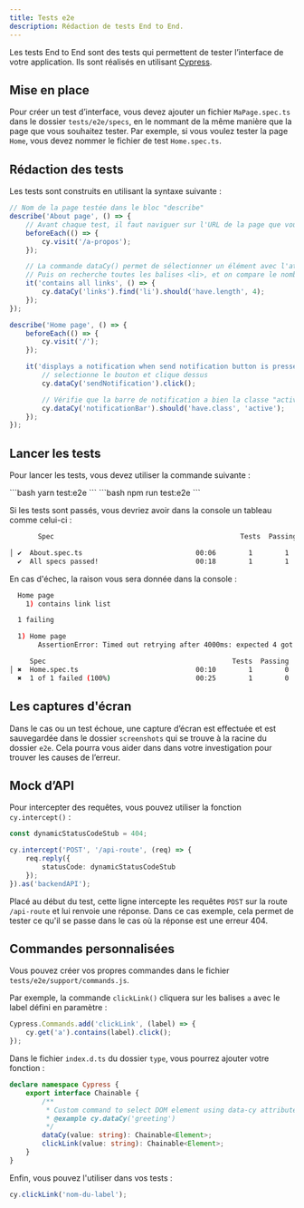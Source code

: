 ```yaml
---
title: Tests e2e
description: Rédaction de tests End to End.
---
```


Les tests End to End sont des tests qui permettent de tester l’interface de votre application.
Ils sont réalisés en utilisant [Cypress](https://docs.cypress.io/).

## Mise en place

Pour créer un test d’interface, vous devez ajouter un fichier `MaPage.spec.ts` dans le dossier `tests/e2e/specs`, en le nommant de la même manière que la page que vous souhaitez tester.
Par exemple, si vous voulez tester la page `Home`, vous devez nommer le fichier de test `Home.spec.ts`.

## Rédaction des tests

Les tests sont construits en utilisant la syntaxe suivante :

```ts
// Nom de la page testée dans le bloc "describe"
describe('About page', () => {
	// Avant chaque test, il faut naviguer sur l'URL de la page que vous souhaitez tester, ici /a-propos
	beforeEach(() => {
		cy.visit('/a-propos');
	});

	// La commande dataCy() permet de sélectionner un élément avec l'attribut data-cy="", ici la liste des liens
	// Puis on recherche toutes les balises <li>, et on compare le nombre de résultats à celui attendu
	it('contains all links', () => {
		cy.dataCy('links').find('li').should('have.length', 4);
	});
});
```

```ts
describe('Home page', () => {
	beforeEach(() => {
		cy.visit('/');
	});

	it('displays a notification when send notification button is pressed', () => {
		// selectionne le bouton et clique dessus
		cy.dataCy('sendNotification').click();

		// Vérifie que la barre de notification a bien la classe "active"
		cy.dataCy('notificationBar').should('have.class', 'active');
	});
});
```

## Lancer les tests

Pour lancer les tests, vous devez utiliser la commande suivante :

<doc-tabs code>
<doc-tab-item label="Yarn">
```bash
yarn test:e2e
```
</doc-tab-item>

<doc-tab-item label="npm">
```bash
npm run test:e2e
```
</doc-tab-item>
</doc-tabs>

Si les tests sont passés, vous devriez avoir dans la console un tableau comme celui-ci :

```bash
       Spec                                              Tests  Passing  Failing  Pending  Skipped

│ ✔  About.spec.ts                            00:06        1        1        -        -        - │
  ✔  All specs passed!                        00:18        1        1        -        -        -
```

En cas d'échec, la raison vous sera donnée dans la console :

```bash
  Home page
    1) contains link list

  1 failing

  1) Home page
       AssertionError: Timed out retrying after 4000ms: expected 4 got 5

     Spec                                              Tests  Passing  Failing  Pending  Skipped
│ ✖  Home.spec.ts                             00:10        1        0        1        -        - │
  ✖  1 of 1 failed (100%)                     00:25        1        0        1        -        -
```

## Les captures d'écran

Dans le cas ou un test échoue, une capture d’écran est effectuée et est sauvegardée dans le dossier `screenshots` qui se trouve à la racine du dossier `e2e`. Cela pourra vous aider dans dans votre investigation pour trouver les causes de l’erreur.

## Mock d’API

Pour intercepter des requêtes, vous pouvez utiliser la fonction `cy.intercept()` :

```ts
const dynamicStatusCodeStub = 404;

cy.intercept('POST', '/api-route', (req) => {
	req.reply({
		statusCode: dynamicStatusCodeStub
	});
}).as('backendAPI');
```

Placé au début du test, cette ligne intercepte les requêtes `POST` sur la route `/api-route` et lui renvoie une réponse.
Dans ce cas exemple, cela permet de tester ce qu'il se passe dans le cas où la réponse est une erreur 404.

## Commandes personnalisées

Vous pouvez créer vos propres commandes dans le fichier `tests/e2e/support/commands.js`.

Par exemple, la commande `clickLink()` cliquera sur les balises `a` avec le label défini en paramètre :

```js
Cypress.Commands.add('clickLink', (label) => {
	cy.get('a').contains(label).click();
});
```

Dans le fichier `index.d.ts` du dossier `type`, vous pourrez ajouter votre fonction :

```ts
declare namespace Cypress {
	export interface Chainable {
		/**
		 * Custom command to select DOM element using data-cy attribute
		 * @example cy.dataCy('greeting')
		 */
		dataCy(value: string): Chainable<Element>;
		clickLink(value: string): Chainable<Element>;
	}
}
```

Enfin, vous pouvez l'utiliser dans vos tests :

```js
cy.clickLink('nom-du-label');
```
